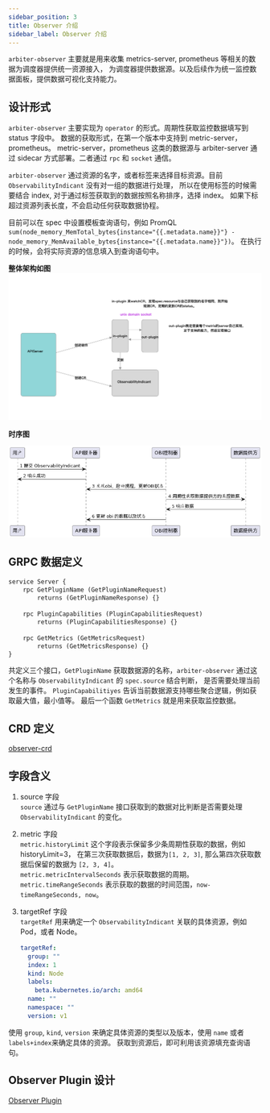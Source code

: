 ```yaml
---
sidebar_position: 3
title: Observer 介绍
sidebar_label: Observer 介绍
---
```


<!--
`arbiter-observer` is mainly used to collect metrics-server, prometheus and other related data to provide unified resource access for the scheduler.
Provides a data source for the scheduler. And follow-up as a unified monitoring data panel to provide data visualization support capabilities.
-->
`arbiter-observer` 主要就是用来收集 metrics-server, prometheus 等相关的数据为调度器提供统一资源接入，
为调度器提供数据源。以及后续作为统一监控数据面板，提供数据可视化支持能力。

<!--
## Design

`arbiter-observer` is mainly implemented in the form of `operator`. Periodically obtain monitoring data and fill in the status field.
The data acquisition form supports metric-server and prometheus in the first version.
Data sources such as metric-server and prometheus are deployed with arbiter-server through sidecar. The two communicate via `rpc` and `socket`.
-->
## 设计形式

`arbiter-observer` 主要实现为 `operator` 的形式。周期性获取监控数据填写到 status 字段中。
数据的获取形式，在第一个版本中支持到 metric-server，prometheus。
metric-server，prometheus 这类的数据源与 arbiter-server 通过 sidecar 方式部署。二者通过 `rpc`  和 `socket` 通信。  

<!--

`arbiter-observer` selects target resources by resource name, or labels. At present, `ObservabilityIndicant` does not process a group of data, so you need to combine the index when using the labels. For the data obtained through the labels, sort the data by name, and select index. If the subscript exceeds the length of the resource list, no data acquisition coroutine will be started.
-->
`arbiter-observer` 通过资源的名字，或者标签来选择目标资源。目前 `ObservabilityIndicant` 没有对一组的数据进行处理，
所以在使用标签的时候需要结合 index, 对于通过标签获取到的数据按照名称排序，选择 index。
如果下标超过资源列表长度，不会启动任何获取数据协程。

<!--
Currently you can set template query statements in spec, such as PromQL `sum(node_memory_MemTotal_bytes{instance="{{.metadata.name}}"} - node_memory_MemAvailable_bytes{instance="{{.metadata.name}}"})`. When executed, the information of the actual resource will be filled into the query statement.
-->
目前可以在 spec 中设置模板查询语句，例如 PromQL `sum(node_memory_MemTotal_bytes{instance="{{.metadata.name}}"} - node_memory_MemAvailable_bytes{instance="{{.metadata.name}}"})`。
在执行的时候，会将实际资源的信息填入到查询语句中。

<!-- **Architecture diagram** -->
**整体架构如图**
![overall-architecture](./img/ob.png)

<!-- **Timing diagram** -->
**时序图**

![obi-time-chart](./img/obi-time-chart.png)

<!-- ## GRPC Data Format Definition -->
## GRPC 数据定义
```grpc
service Server {
    rpc GetPluginName (GetPluginNameRequest)
        returns (GetPluginNameResponse) {}
    
    rpc PluginCapabilities (PluginCapabilitiesRequest)
        returns (PluginCapabilitiesResponse) {}

    rpc GetMetrics (GetMetricsRequest)
        returns (GetMetricsResponse) {}
}
```
<!--
There are three interfaces are defined, `GetPluginName` gets the name of the data source, `arbiter-observer` judges by combining this name with `spec.source` of `ObservabilityIndicant`,

Whether the currently occurring event needs to be handled. `PluginCapabilitiyes` tells what aggregation logic is supported by the current data source, such as getting max, min, etc.

The last function `GetMetrics` is used to get monitoring data.
-->
共定义三个接口，`GetPluginName` 获取数据源的名称，`arbiter-observer` 通过这个名称与 `ObservabilityIndicant` 的 `spec.source` 结合判断，
是否需要处理当前发生的事件。 `PluginCapabilitiyes` 告诉当前数据源支持哪些聚合逻辑，例如获取最大值，最小值等。 
最后一个函数 `GetMetrics` 就是用来获取监控数据。  

<!-- ## CRD Definition -->
## CRD 定义

[observer-crd](https://github.com/kube-arbiter/arbiter/blob/main/manifests/crds/arbiter.k8s.com.cn_observabilityindicants.yaml)

<!--
## Field meaning
1. source field  
`source` judges whether the change of `ObservabilityIndicant` needs to be processed by comparing it with the data obtained by the `GetPluginName` interface.
-->
## 字段含义
1. source 字段  
`source` 通过与 `GetPluginName` 接口获取到的数据对比判断是否需要处理 `ObservabilityIndicant` 的变化。

<!--
2. metric field  
`metric.historyLimit` This field indicates how many pieces of periodically acquired data are retained, such as historyLimit=3, after the third acquisition of data, the data is `[1, 2, 3]`, Then the data retained after the fourth acquisition is `[2, 3, 4]`. Currently this field is fixed to 1
`metric.metricIntervalSeconds` represents the interval for fetching data.
`metric.timeRangeSeconds` represents the time range of the acquired data, `now-timeRangeSeconds, now`.
-->
2. metric 字段  
`metric.historyLimit` 这个字段表示保留多少条周期性获取的数据，例如 historyLimit=3， 在第三次获取数据后，数据为`[1, 2, 3]`, 
那么第四次获取数据后保留的数据为 `[2, 3, 4]`。  
`metric.metricIntervalSeconds` 表示获取数据的周期。    
`metric.timeRangeSeconds` 表示获取的数据的时间范围，`now-timeRangeSeconds, now`。  

<!--`targetRef` is used to identify a specific resource associated with an `ObservabilityIndicant`, such as a Pod, or a Node.
-->
3. targetRef 字段  
`targetRef` 用来确定一个 `ObservabilityIndicant` 关联的具体资源，例如 Pod，或者 Node。

    ```yaml
    targetRef:
      group: ""
      index: 1
      kind: Node
      labels:
        beta.kubernetes.io/arch: amd64
      name: ""
      namespace: ""
      version: v1
    ```

使用 `group`, `kind`, `version` 来确定具体资源的类型以及版本，使用 `name` 或者 `labels+index`来确定具体的资源。
获取到资源后，即可利用该资源填充查询语句。

<!-- ### Observer Plugin Design -->
## Observer Plugin 设计
[Observer Plugin](./observer-plugin.md)